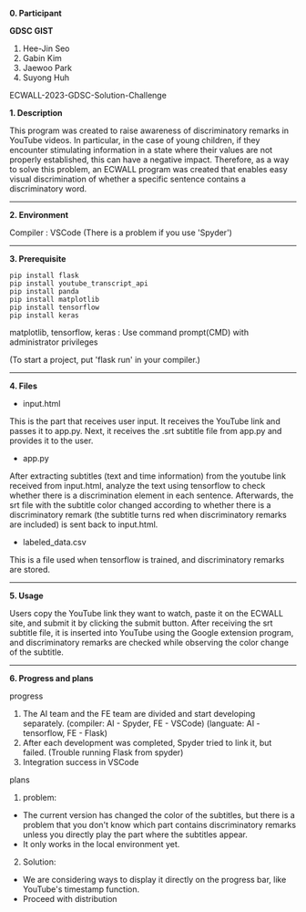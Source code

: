 **0. Participant**

**GDSC GIST**

1. Hee-Jin Seo
2. Gabin Kim
3. Jaewoo Park
4. Suyong Huh



ECWALL-2023-GDSC-Solution-Challenge

**1. Description**

This program was created to raise awareness of discriminatory remarks in YouTube videos. In particular, in the case of young children, if they encounter stimulating information in a state where their values are not properly established, this can have a negative impact. Therefore, as a way to solve this problem, an ECWALL program was created that enables easy visual discrimination of whether a specific sentence contains a discriminatory word.

* * *
**2. Environment**

 Compiler : VSCode (There is a problem if you use 'Spyder')
 
* * *
**3. Prerequisite**
```
pip install flask
pip install youtube_transcript_api
pip install panda
pip install matplotlib
pip install tensorflow
pip install keras
```
matplotlib, tensorflow, keras : Use command prompt(CMD) with administrator privileges

(To start a project, put 'flask run' in your compiler.)

* * *
**4. Files**
- input.html

This is the part that receives user input. It receives the YouTube link and passes it to app.py.
Next, it receives the .srt subtitle file from app.py and provides it to the user.
- app.py

After extracting subtitles (text and time information) from the youtube link received from input.html, analyze the text using tensorflow to check whether there is a discrimination element in each sentence. Afterwards, the srt file with the subtitle color changed according to whether there is a discriminatory remark (the subtitle turns red when discriminatory remarks are included) is sent back to input.html.
- labeled_data.csv

This is a file used when tensorflow is trained, and discriminatory remarks are stored.

* * *
**5. Usage**

Users copy the YouTube link they want to watch, paste it on the ECWALL site, and submit it by clicking the submit button. After receiving the srt subtitle file, it is inserted into YouTube using the Google extension program, and discriminatory remarks are checked while observing the color change of the subtitle.

* * *
**6. Progress and plans**

progress
1. The AI team and the FE team are divided and start developing separately.
(compiler: AI - Spyder, FE - VSCode)
(languate: AI - tensorflow, FE - Flask)
2. After each development was completed, Spyder tried to link it, but failed.
(Trouble running Flask from spyder)
3. Integration success in VSCode

plans
1. problem: 
- The current version has changed the color of the subtitles, but there is a problem that you don't know which part contains discriminatory remarks unless you directly play the part where the subtitles appear. 
- It only works in the local environment yet.

2. Solution: 
- We are considering ways to display it directly on the progress bar, like YouTube's timestamp function.
- Proceed with distribution
